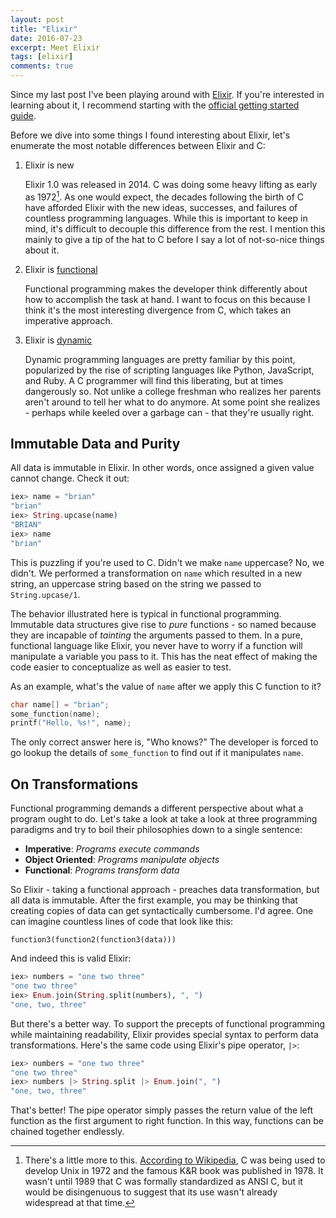 ```yaml
---
layout: post
title: "Elixir"
date: 2016-07-23
excerpt: Meet Elixir
tags: [elixir]
comments: true
---
```


Since my last post I've been playing around with [Elixir](http://elixir-lang.org/). If you're interested in learning about it, I recommend starting with the [official getting started guide](http://elixir-lang.org/getting-started/introduction.html).

Before we dive into some things I found interesting about Elixir, let's
enumerate the most notable differences between Elixir and C:

1. Elixir is new

    Elixir 1.0 was released in 2014. C was doing some heavy lifting as early as
1972[^1].
As one would expect, the decades following the birth of C have afforded Elixir 
with the new ideas, successes, and failures of countless programming languages.
While this is important to keep in mind, it's difficult to decouple this
difference from the rest. I mention this mainly to give a tip of the hat to C
before I say a lot of not-so-nice things about it.

2. Elixir is [functional](https://en.wikipedia.org/wiki/Functional_programming)

    Functional programming makes the developer think differently about how to
accomplish the task at hand. I want to focus on this because I think it's the
most interesting divergence from C, which takes an imperative approach.

3. Elixir is
   [dynamic](https://en.wikipedia.org/wiki/Dynamic_programming_language)

    Dynamic programming languages are pretty familiar by this point,
popularized by the rise of scripting languages like Python, JavaScript, and
Ruby. A C programmer will find this liberating, but at times dangerously
so. Not unlike a college freshman who realizes her parents aren't around to tell
her what to do anymore. At some point she realizes - perhaps while keeled
over a garbage can - that they're usually right.

[^1]: There's a little more to this. [According to Wikipedia](https://en.wikipedia.org/wiki/C_(programming_language)#History), C was being used to develop Unix in 1972 and the famous K&R book was published in 1978. It wasn't until 1989 that C was formally standardized as ANSI C, but it would be disingenuous to suggest that its use wasn't already widespread at that time.

## Immutable Data and Purity

All data is immutable in Elixir. In other words, once assigned a given value
cannot change. Check it out:

```elixir
iex> name = "brian"
"brian"
iex> String.upcase(name)
"BRIAN"
iex> name
"brian"
```

This is puzzling if you're used to C. Didn't we make `name` uppercase? No, we
didn't. We performed a transformation on `name` which resulted in a new string,
an uppercase string based on the string we passed to `String.upcase/1`.

The behavior illustrated here is typical in functional programming. Immutable
data structures give rise to _pure_ functions - so named because they are
incapable of _tainting_ the arguments passed to them. In a pure, functional
language like Elixir, you never have to worry if a function will manipulate a
variable you pass to it. This has the neat effect of making the
code easier to conceptualize as well as easier to test.

As an example, what's the value of `name` after we apply this C function to it?

```c
char name[] = "brian";
some_function(name);
printf("Hello, %s!", name);
```

The only correct answer here is, "Who knows?" The developer is forced to go
lookup the details of `some_function` to find out if it manipulates `name`.

## On Transformations

Functional programming demands a different perspective about what a program
ought to do. Let's take a look at take a look at three programming paradigms and
try to boil their philosophies down to a single sentence:

- **Imperative**: _Programs execute commands_
- **Object Oriented**: _Programs manipulate objects_
- **Functional**: _Programs transform data_

So Elixir - taking a functional approach - preaches data transformation, but all
data is immutable. After the first example, you may be thinking that creating copies of data can
get syntactically cumbersome. I'd agree. One can imagine countless lines of code that look like this:

```
function3(function2(function3(data)))
```
 
And indeed this is valid Elixir:

```elixir
iex> numbers = "one two three"
"one two three"
iex> Enum.join(String.split(numbers), ", ")
"one, two, three"
```

But there's a better way. To support the precepts of functional programming while maintaining readability, Elixir provides special syntax to perform data transformations. Here's the same code using Elixir's pipe operator, `|>`:

```elixir
iex> numbers = "one two three"
"one two three"
iex> numbers |> String.split |> Enum.join(", ")
"one, two, three"
```

That's better! The pipe operator simply passes the return value of the
left function as the first argument to right function. In this way, functions
can be chained together endlessly.
